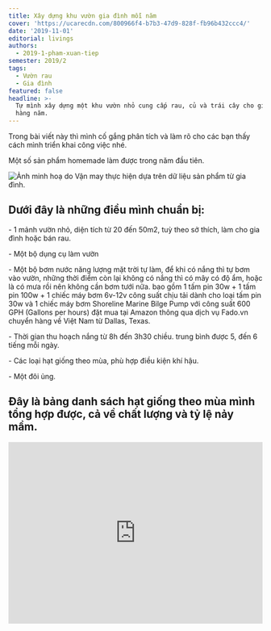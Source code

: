 ```yaml
---
title: Xây dựng khu vườn gia đình mỗi năm
cover: 'https://ucarecdn.com/800966f4-b7b3-47d9-828f-fb96b432ccc4/'
date: '2019-11-01'
editorial: livings
authors:
  - 2019-1-pham-xuan-tiep
semester: 2019/2
tags:
  - Vườn rau
  - Gia đình
featured: false
headline: >-
  Tự mình xây dựng một khu vườn nhỏ cung cấp rau, củ và trái cây cho gia đình
  hàng năm.
---
```

Trong bài viết này thì mình cố gắng phân tích và làm rõ cho các bạn thấy cách mình triển khai công việc nhé.

Một số sản phẩm homemade làm được trong năm đầu tiên.

![Ảnh minh hoạ do Vận may thực hiện dựa trên dữ liệu sản phẩm từ gia đình.](https://ucarecdn.com/afc30990-168d-416b-89e6-c5c6a27d3afa/ "Ảnh minh hoạ do Vận may thực hiện dựa trên dữ liệu sản phẩm từ gia đình.")

## Dưới đây là những điều mình chuẩn bị:

\- 1 mảnh vườn nhỏ, diện tích từ 20 đến 50m2, tuỳ theo sở thích, làm cho gia đình hoặc bán rau.

\- Một bộ dụng cụ làm vườn

\- Một bộ bơm nước năng lượng mặt trời tự làm, để khi có nắng thì tự bơm vào vườn, những thời điểm còn lại không có nắng thì có mây có độ ẩm, hoặc là có mưa rồi nên không cần bơm tưới nữa. bao gồm 1 tấm pin 30w + 1 tấm pin 100w + 1 chiếc máy bơm 6v-12v công suất chịu tải dành cho loại tấm pin 30w và 1 chiếc máy bơm Shoreline Marine Bilge Pump với công suất 600 GPH (Gallons per hours) đặt mua tại Amazon thông qua dịch vụ Fado.vn chuyển hàng về Việt Nam từ Dallas, Texas.

\- Thời gian thu hoạch nắng từ 8h đến 3h30 chiều. trung bình được 5, đến 6 tiếng mỗi ngày.

\- Các loại hạt giống theo mùa, phù hợp điều kiện khí hậu.

\- Một đôi ủng.

## Đây là bảng danh sách hạt giống theo mùa mình tổng hợp được, cả về chất lượng và tỷ lệ nảy mầm.

<iframe style="border: 0; width: 100%; height: 360px;"src="https://docs.google.com/spreadsheets/d/e/2PACX-1vRhMk-E5IZj1PlWMUvvYKqxUTTSdAskjGNkqHJHaB3tA2_8tiUfywF9Alsr5dFbYq_pVmyK1f8fxkM7/pubhtml?widget=true&amp;headers=false"></iframe>
